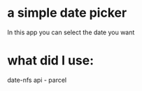 # a simple date picker

In this app you can select the date you want 

# what did I use:
   date-nfs api  -  parcel
